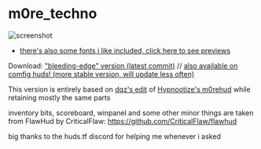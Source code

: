 # m0re_techno

![screenshot](https://b.catgirlsare.sexy/i_auWpY0z58F.jpg)
-  <a href=https://github.com/TechnoSL/m0re_techno/blob/master/fonts.md> there's also some fonts i like included, click here to see previews</a> 


Download: <a href=https://github.com/TechnoSL/m0re_techno/archive/refs/heads/master.zip>"bleeding-edge" version (latest commit)</a> //  <a href=https://comfig.app/huds/page/m0re-techno>also available on comfig huds! (more stable version, will update less often)</a> 

This version is entirely based on [dqz's edit](https://github.com/irodionr/dqz_hud/tree/m0re) of [Hypnootize's m0rehud](https://github.com/Hypnootize/m0rehud) while retaining mostly the same parts

inventory bits, scoreboard, winpanel and some other minor things are taken from FlawHud by CriticalFlaw: https://github.com/CriticalFlaw/flawhud

big thanks to the huds.tf discord for helping me whenever i asked
